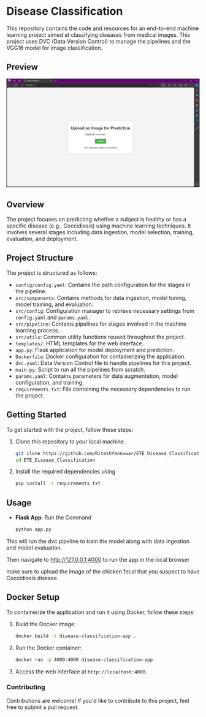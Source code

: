 # Disease Classification

This repository contains the code and resources for an end-to-end machine learning project aimed at classifying diseases from medical images. This project uses DVC (Data Version Control) to manage the pipelines and the VGG16 model for image classification.

## Preview
<img src="static/images/preview.png" alt="app preview">

## Overview

The project focuses on predicting whether a subject is healthy or has a specific disease (e.g., Coccidiosis) using machine learning techniques. It involves several stages including data ingestion, model selection, training, evaluation, and deployment.

## Project Structure

The project is structured as follows:

- `config/config.yaml`: Contains the path configuration for the stages in the pipeline.
- `src/components`: Contains methods for data ingestion, model tuning, model training, and evaluation.
- `src/config`: Configuration manager to retrieve necessary settings from `config.yaml` and `params.yaml`.
- `src/pipeline`: Contains pipelines for stages involved in the machine learning process.
- `src/utils`: Common utility functions reused throughout the project.
- `templates/`: HTML templates for the web interface.
- `app.py`: Flask application for model deployment and prediction.
- `Dockerfile`: Docker configuration for containerizing the application.
- `dvc.yaml`: Data Version Control file to handle pipelines for this project.
- `main.py`: Script to run all the pipelines from scratch.
- `params.yaml`: Contains parameters for data augmentation, model configuration, and training.
- `requirements.txt`: File containing the necessary dependencies to run the project.


## Getting Started

To get started with the project, follow these steps:

1. Clone this repository to your local machine.
    ```bash
    git clone https://github.com/RiteshYennuwar/ETE_Disease_Classification.git
    cd ETE_Disease_Classification
2. Install the required dependencies using 
    ```bash
    pip install -r requirements.txt

## Usage

- **Flask App**: Run the Command
    ```bash
    python app.py

This will run the dvc pipeline to train the model along with data ingestion and model evaluation.

Then navigate to http://127.0.0.1:4000 to run the app in the local browser

make sure to upload the image of the chicken fecal that you suspect to have Coccidiosis disease

## Docker Setup

To containerize the application and run it using Docker, follow these steps:

1. Build the Docker image:
    ```sh
    docker build -t disease-classification-app .
    ```
2. Run the Docker container:
    ```sh
    docker run -p 4000:4000 disease-classification-app
    ```
3. Access the web interface at `http://localhost:4000`.

### Contributing

Contributions are welcome! If you'd like to contribute to this project, feel free to submit a pull request.
